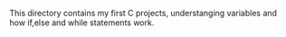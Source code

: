 This directory contains my first C projects, understanging variables and how if,else and while statements work.
